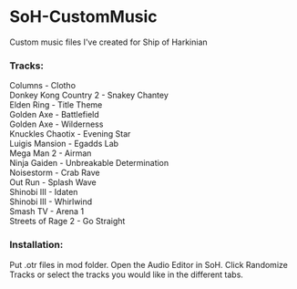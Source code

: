 # SoH-CustomMusic
Custom music files I've created for Ship of Harkinian

### Tracks:

Columns - Clotho  
Donkey Kong Country 2 - Snakey Chantey  
Elden Ring - Title Theme  
Golden Axe - Battlefield  
Golden Axe - Wilderness  
Knuckles Chaotix - Evening Star  
Luigis Mansion - Egadds Lab  
Mega Man 2 - Airman  
Ninja Gaiden - Unbreakable Determination  
Noisestorm - Crab Rave  
Out Run - Splash Wave  
Shinobi III - Idaten  
Shinobi III - Whirlwind  
Smash TV - Arena 1  
Streets of Rage 2 - Go Straight  

### Installation:
Put .otr files in mod folder.
Open the Audio Editor in SoH.
Click Randomize Tracks or select the tracks you would like in the different tabs.
